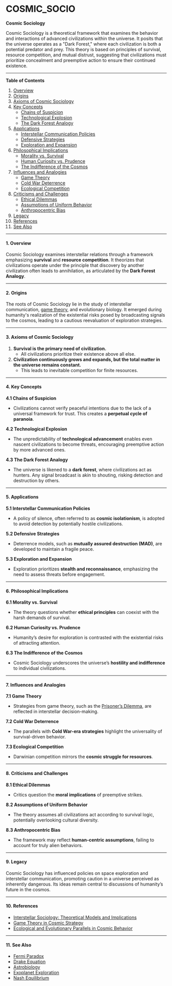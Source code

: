 # COSMIC\_SOCIO

**Cosmic Sociology**

Cosmic Sociology is a theoretical framework that examines the behavior and interactions of advanced civilizations within the universe. It posits that the universe operates as a "Dark Forest," where each civilization is both a potential predator and prey. This theory is based on principles of survival, resource competition, and mutual distrust, suggesting that civilizations must prioritize concealment and preemptive action to ensure their continued existence.

***

**Table of Contents**

1. [Overview](cosmic_socio.md#1-overview)
2. [Origins](cosmic_socio.md#2-origins)
3. [Axioms of Cosmic Sociology](cosmic_socio.md#3-axioms-of-cosmic-sociology)
4. [Key Concepts](cosmic_socio.md#4-key-concepts)
   * [Chains of Suspicion](cosmic_socio.md#41-chains-of-suspicion)
   * [Technological Explosion](cosmic_socio.md#42-technological-explosion)
   * [The Dark Forest Analogy](cosmic_socio.md#43-the-dark-forest-analogy)
5. [Applications](cosmic_socio.md#5-applications)
   * [Interstellar Communication Policies](cosmic_socio.md#51-interstellar-communication-policies)
   * [Defensive Strategies](cosmic_socio.md#52-defensive-strategies)
   * [Exploration and Expansion](cosmic_socio.md#53-exploration-and-expansion)
6. [Philosophical Implications](cosmic_socio.md#6-philosophical-implications)
   * [Morality vs. Survival](cosmic_socio.md#61-morality-vs-survival)
   * [Human Curiosity vs. Prudence](cosmic_socio.md#62-human-curiosity-vs-prudence)
   * [The Indifference of the Cosmos](cosmic_socio.md#63-the-indifference-of-the-cosmos)
7. [Influences and Analogies](cosmic_socio.md#7-influences-and-analogies)
   * [Game Theory](cosmic_socio.md#71-game-theory)
   * [Cold War Deterrence](cosmic_socio.md#72-cold-war-deterrence)
   * [Ecological Competition](cosmic_socio.md#73-ecological-competition)
8. [Criticisms and Challenges](cosmic_socio.md#8-criticisms-and-challenges)
   * [Ethical Dilemmas](cosmic_socio.md#81-ethical-dilemmas)
   * [Assumptions of Uniform Behavior](cosmic_socio.md#82-assumptions-of-uniform-behavior)
   * [Anthropocentric Bias](cosmic_socio.md#83-anthropocentric-bias)
9. [Legacy](cosmic_socio.md#9-legacy)
10. [References](cosmic_socio.md#10-references)
11. [See Also](cosmic_socio.md#11-see-also)

***

#### 1. Overview

Cosmic Sociology examines interstellar relations through a framework emphasizing **survival** and **resource competition**. It theorizes that civilizations operate under the principle that discovery by another civilization often leads to annihilation, as articulated by the **Dark Forest Analogy**.

***

#### 2. Origins

The roots of Cosmic Sociology lie in the study of interstellar communication, [game theory](society.md), and evolutionary biology. It emerged during humanity's realization of the existential risks posed by broadcasting signals to the cosmos, leading to a cautious reevaluation of exploration strategies.

***

#### 3. Axioms of Cosmic Sociology

1. **Survival is the primary need of civilization.**
   * All civilizations prioritize their existence above all else.
2. **Civilization continuously grows and expands, but the total matter in the universe remains constant.**
   * This leads to inevitable competition for finite resources.

***

#### 4. Key Concepts

**4.1 Chains of Suspicion**

* Civilizations cannot verify peaceful intentions due to the lack of a universal framework for trust. This creates a **perpetual cycle of paranoia**.

**4.2 Technological Explosion**

* The unpredictability of **technological advancement** enables even nascent civilizations to become threats, encouraging preemptive action by more advanced ones.

**4.3 The Dark Forest Analogy**

* The universe is likened to a **dark forest**, where civilizations act as hunters. Any signal broadcast is akin to shouting, risking detection and destruction by others.

***

#### 5. Applications

**5.1 Interstellar Communication Policies**

* A policy of silence, often referred to as **cosmic isolationism**, is adopted to avoid detection by potentially hostile civilizations.

**5.2 Defensive Strategies**

* Deterrence models, such as **mutually assured destruction (MAD)**, are developed to maintain a fragile peace.

**5.3 Exploration and Expansion**

* Exploration prioritizes **stealth and reconnaissance**, emphasizing the need to assess threats before engagement.

***

#### 6. Philosophical Implications

**6.1 Morality vs. Survival**

* The theory questions whether **ethical principles** can coexist with the harsh demands of survival.

**6.2 Human Curiosity vs. Prudence**

* Humanity’s desire for exploration is contrasted with the existential risks of attracting attention.

**6.3 The Indifference of the Cosmos**

* Cosmic Sociology underscores the universe’s **hostility and indifference** to individual civilizations.

***

#### 7. Influences and Analogies

**7.1 Game Theory**

* Strategies from game theory, such as the [Prisoner’s Dilemma](../joes_notes/ai/salvatore_cesar_pais.md), are reflected in interstellar decision-making.

**7.2 Cold War Deterrence**

* The parallels with **Cold War-era strategies** highlight the universality of survival-driven behavior.

**7.3 Ecological Competition**

* Darwinian competition mirrors the **cosmic struggle for resources**.

***

#### 8. Criticisms and Challenges

**8.1 Ethical Dilemmas**

* Critics question the **moral implications** of preemptive strikes.

**8.2 Assumptions of Uniform Behavior**

* The theory assumes all civilizations act according to survival logic, potentially overlooking cultural diversity.

**8.3 Anthropocentric Bias**

* The framework may reflect **human-centric assumptions**, failing to account for truly alien behaviors.

***

#### 9. Legacy

Cosmic Sociology has influenced policies on space exploration and interstellar communication, promoting caution in a universe perceived as inherently dangerous. Its ideas remain central to discussions of humanity’s future in the cosmos.

***

#### 10. References

* [Interstellar Sociology: Theoretical Models and Implications](uap.md)
* [Game Theory in Cosmic Strategy](socioeconomic_mobility.md)
* [Ecological and Evolutionary Parallels in Cosmic Behavior](ECOLOGICAL_PARALLELS.md)

***

#### 11. See Also

* [Fermi Paradox](social_media_metadata.md)
* [Drake Equation](resource_markets.md)
* [Astrobiology](https://en.wikipedia.org/wiki/Astrobiology)
* [Exoplanet Exploration](https://exoplanets.nasa.gov/)
* [Nash Equilibrium](../joes_notes/ai/cloud_compute_costs.md)
